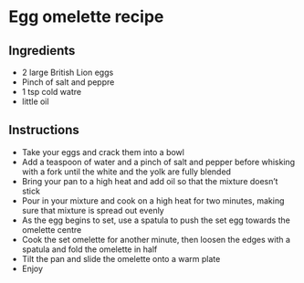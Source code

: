 # Egg omelette recipe


## Ingredients

- 2 large British Lion eggs
- Pinch of salt and peppre
- 1 tsp cold watre
- little oil


## Instructions

- Take your eggs and crack them into a bowl
- Add a teaspoon of water and a pinch of salt and pepper before whisking with a fork until the white and the yolk are fully blended
- Bring your pan to a high heat and add oil so that the mixture doesn’t stick
- Pour in your mixture and cook on a high heat for two minutes, making sure that mixture is spread out evenly
- As the egg begins to set, use a spatula to push the set egg towards the omelette centre
- Cook the set omelette for another minute, then loosen the edges with a spatula and fold the omelette in half
- Tilt the pan and slide the omelette onto a warm plate
- Enjoy